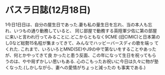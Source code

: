 # バスラ日誌(12月18日)

1今日1日日は、自分の屋生日であった.妻も私の量生日を忘れ、当の本人も忘れ、いつもの通り動務していると、
同じ部屋で動務する英陸軍少佐に第の部屋に来いと言われ行ってみることに.どこからともなく9CME
(旧CIMIC)と日本第のし0など総勢15名程が集まってきて、みんなでハッビーバースディの歌を端っ
てくれた.
これまで、いろいろとMND(SE)やJ9の中で第ないをすることやあったが、何とかやってきて良
かったと患う反面、この年になって生日を祝ってもらうのは、やや局ずかしい思いもある.
心のこもったお祝いに今日は久々に物が塾くなった.(しかしながら、妻への愛情がちょっと減ったの
も事実である.)
